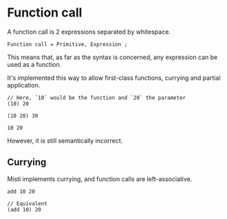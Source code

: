 # Function call

A function call is 2 expressions separated by whitespace.

```ebnf
Function call = Primitive, Expression ;
```

This means that, as far as the syntax is concerned, any expression
can be used as a function.

It's implemented this way to allow first-class functions, currying and partial application.

```misti
// Here, `10` would be the function and `20` the parameter
(10) 20

(10 20) 30

10 20
```

However, it is still semantically incorrect.

## Currying

Misti implements currying, and function calls are left-associative.

```misti
add 10 20

// Equivalent
(add 10) 20
```
